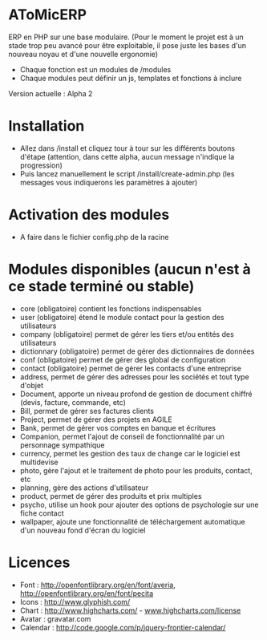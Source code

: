 AToMicERP
=========

ERP en PHP sur une base modulaire. (Pour le moment le projet est à un stade trop peu avancé pour être exploitable, il pose juste les bases d'un nouveau noyau et d'une nouvelle ergonomie)

* Chaque fonction est un modules de /modules
* Chaque modules peut définir un js, templates et fonctions à inclure
 
Version actuelle : Alpha 2

Installation
============
* Allez dans /install et cliquez tour à tour sur les différents boutons d'étape (attention, dans cette alpha, aucun message n'indique la progression)
* Puis lancez manuellement le script /install/create-admin.php (les messages vous indiquerons les paramètres à ajouter)

Activation des modules
======================
* A faire dans le fichier config.php de la racine

Modules disponibles (aucun n'est à ce stade terminé ou stable)
===================
* core (obligatoire) contient les fonctions indispensables
* user (obligatoire) étend le module contact pour la gestion des utilisateurs
* company (obligatoire) permet de gérer les tiers et/ou entités des utilisateurs
* dictionnary (obligatoire) permet de gérer des dictionnaires de données
* conf (obligatoire) permet de gérer des global de configuration
* contact (obligatoire) permet de gérer les contacts d'une entreprise
* address, permet de gérer des adresses pour les sociétés et tout type d'objet
* Document, apporte un niveau profond de gestion de document chiffré (devis, facture, commande, etc)
* Bill, permet de gérer ses factures clients
* Project, permet de gérer des projets en AGILE
* Bank, permet de gérer vos comptes en banque et écritures
* Companion, permet l'ajout de conseil de fonctionnalité par un personnage sympathique
* currency, permet les gestion des taux de change car le logiciel est multidevise
* photo, gère l'ajout et le traitement de photo pour les produits, contact, etc
* planning, gère des actions d'utilisateur
* product, permet de gérer des produits et prix multiples
* psycho, utilise un hook pour ajouter des options de psychologie sur une fiche contact
* wallpaper, ajoute une fonctionnalité de téléchargement automatique d'un nouveau fond d'écran du logiciel




Licences
==========================
* Font : http://openfontlibrary.org/en/font/averia, http://openfontlibrary.org/en/font/pecita
* Icons : http://www.glyphish.com/
* Chart : http://www.highcharts.com/ - www.highcharts.com/license
* Avatar : gravatar.com
* Calendar : http://code.google.com/p/jquery-frontier-calendar/
